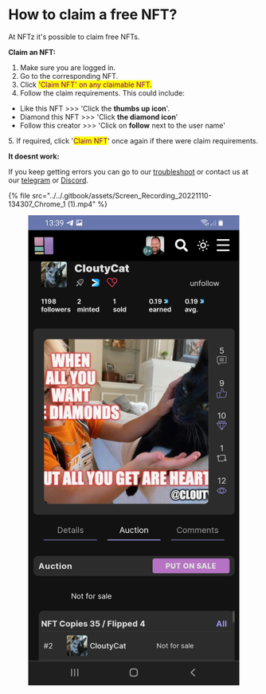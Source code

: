 # How to claim a free NFT?

At NFTz it's possible to claim free NFTs.&#x20;



**Claim an NFT:**

1. Make sure you are logged in.
2. Go to the corresponding NFT.
3. Click <mark style="color:purple;">'Claim NFT' on any claimable NFT.</mark>&#x20;
4. Follow the claim requirements. This could include:

* Like this NFT >>> 'Click the **thumbs up icon**'.
* Diamond this NFT >>> 'Click **the diamond icon**'
* Follow this creator >>> 'Click on **follow** next to the user name'

5\. If required, click '<mark style="color:purple;">Claim NFT</mark>' once again if there were claim requirements.





**It doesnt work:**

If you keep getting errors you can go to our [troubleshoot](../../troubleshoot/troubleshoot.md) or contact us at our [telegram](https://t.me/+qdNeX8CYB\_swZTQx) or [Discord](https://discord.gg/jQ34WMMZce).&#x20;



{% file src="../../.gitbook/assets/Screen_Recording_20221110-134307_Chrome_1 (1).mp4" %}

<figure><img src="../../.gitbook/assets/Screenshot_20221110-133906_Chrome.jpg" alt=""><figcaption></figcaption></figure>



&#x20;

